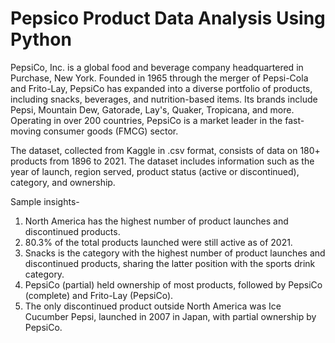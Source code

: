 # Pepsico Product Data Analysis Using Python
PepsiCo, Inc. is a global food and beverage company headquartered in Purchase, New York. Founded in 1965 through the merger of Pepsi-Cola and Frito-Lay, PepsiCo has expanded into a diverse portfolio of products, including snacks, beverages, and nutrition-based items. Its brands include Pepsi, Mountain Dew, Gatorade, Lay's, Quaker, Tropicana, and more. Operating in over 200 countries, PepsiCo is a market leader in the fast-moving consumer goods (FMCG) sector.

The dataset, collected from Kaggle in .csv format, consists of data on 180+ products from 1896 to 2021. The dataset includes information such as the year of launch, region served, product status (active or discontinued), category, and ownership.

Sample insights-
1) North America has the highest number of product launches and discontinued products.
2) 80.3% of the total products launched were still active as of 2021.
3) Snacks is the category with the highest number of product launches and discontinued products, sharing the latter position with the sports drink category.
4) PepsiCo (partial) held ownership of most products, followed by PepsiCo (complete) and Frito-Lay (PepsiCo).
5) The only discontinued product outside North America was Ice Cucumber Pepsi, launched in 2007 in Japan, with partial ownership by PepsiCo.
